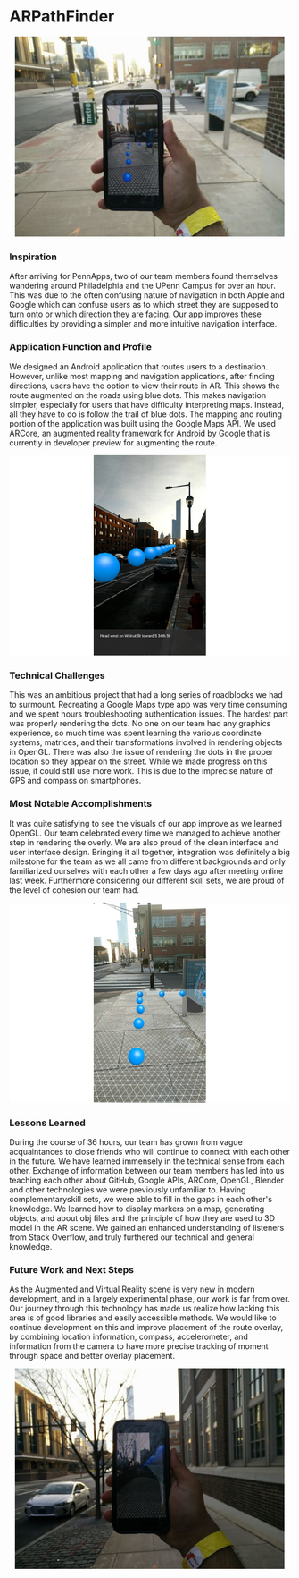 # ARPathFinder

![alt-text](images/App.jpg)

### Inspiration

After arriving for PennApps, two of our team members found themselves wandering around Philadelphia and the UPenn Campus for over an hour. This was due to the often confusing nature of navigation in both Apple and Google which can confuse users as to which street they are supposed to turn onto or which direction they are facing. Our app improves these difficulties by providing a simpler and more intuitive navigation interface.

### Application Function and Profile

We designed an Android application that routes users to a destination. However, unlike most mapping and navigation applications, after finding directions, users have the option to view their route in AR. This shows the route augmented on the roads using blue dots. This makes navigation simpler, especially for users that have difficulty interpreting maps. Instead, all they have to do is follow the trail of blue dots.
The mapping and routing portion of the application was built using the Google Maps API. We used ARCore, an augmented reality framework for Android by Google that is currently in developer preview for augmenting the route.

![alt-text-1](images/Directions.jpg)

### Technical Challenges

This was an ambitious project that had a long series of roadblocks we had to surmount. Recreating a Google Maps type app was very time consuming and we spent hours troubleshooting authentication issues. The hardest part was properly rendering the dots. No one on our team had any graphics experience, so much time was spent learning the various coordinate systems, matrices, and their transformations involved in rendering objects in OpenGL. There was also the issue of rendering the dots in the proper location so they appear on the street. While we made progress on this issue, it could still use more work. This is due to the imprecise nature of GPS and compass on smartphones.

### Most Notable Accomplishments

It was quite satisfying to see the visuals of our app improve as we learned OpenGL. Our team celebrated every time we managed to achieve another step in rendering the overly. We are also proud of the clean interface and user interface design.
Bringing it all together, integration was definitely a big milestone for the team as we all came from different backgrounds and only familiarized ourselves with each other a few days ago after meeting online last week. Furthermore considering our different skill sets, we are proud of the level of cohesion our team had.

![alt-text-2](images/Close-Up.jpg)

### Lessons Learned

During the course of 36 hours, our team has grown from vague acquaintances to close friends who will continue to connect with each other in the future. We have learned immensely in the technical sense from each other. Exchange of information between our team members has led into us teaching each other about GitHub, Google APIs, ARCore, OpenGL, Blender and other technologies we were previously unfamiliar to. Having complementaryskill sets, we were able to fill in the gaps in each other's knowledge. We learned how to display markers on a map, generating objects, and about obj files and the principle of how they are used to 3D model in the AR scene. We gained an enhanced understanding of listeners from Stack Overflow, and truly furthered our technical and general knowledge.

### Future Work and Next Steps

As the Augmented and Virtual Reality scene is very new in modern development, and in a largely experimental phase, our work is far from over. Our journey through this technology has made us realize how lacking this area is of good libraries and easily accessible methods. We would like to continue development on this and improve placement of the route overlay, by combining location information, compass, accelerometer, and information from the camera to have more precise tracking of moment through space and better overlay placement.

![alt text](images/Mobile-Close-up.jpg)

